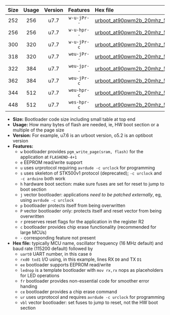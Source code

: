 |Size|Usage|Version|Features|Hex file|
|:-:|:-:|:-:|:-:|:--|
|252|256|u7.7|`w-u-jPr--`|[urboot_at90pwm2b_20mhz_500000bps_uart0_rxd4_txd3_lednop_ur_vbl.hex](https://raw.githubusercontent.com/stefanrueger/urboot.hex/main/mcus/at90pwm2b/fcpu_20mhz/500000_bps/urboot_at90pwm2b_20mhz_500000bps_uart0_rxd4_txd3_lednop_ur_vbl.hex)|
|256|256|u7.7|`w-u-hpr--`|[urboot_at90pwm2b_20mhz_500000bps_uart0_rxd4_txd3_lednop_fr_ur.hex](https://raw.githubusercontent.com/stefanrueger/urboot.hex/main/mcus/at90pwm2b/fcpu_20mhz/500000_bps/urboot_at90pwm2b_20mhz_500000bps_uart0_rxd4_txd3_lednop_fr_ur.hex)|
|300|320|u7.7|`w-u-jPr-c`|[urboot_at90pwm2b_20mhz_500000bps_uart0_rxd4_txd3_lednop_fr_ce_ur_vbl.hex](https://raw.githubusercontent.com/stefanrueger/urboot.hex/main/mcus/at90pwm2b/fcpu_20mhz/500000_bps/urboot_at90pwm2b_20mhz_500000bps_uart0_rxd4_txd3_lednop_fr_ce_ur_vbl.hex)|
|318|320|u7.7|`weu-jPr--`|[urboot_at90pwm2b_20mhz_500000bps_uart0_rxd4_txd3_ee_lednop_ur_vbl.hex](https://raw.githubusercontent.com/stefanrueger/urboot.hex/main/mcus/at90pwm2b/fcpu_20mhz/500000_bps/urboot_at90pwm2b_20mhz_500000bps_uart0_rxd4_txd3_ee_lednop_ur_vbl.hex)|
|322|384|u7.7|`weu-jpr--`|[urboot_at90pwm2b_20mhz_500000bps_uart0_rxd4_txd3_ee_lednop_fr_ur_vbl.hex](https://raw.githubusercontent.com/stefanrueger/urboot.hex/main/mcus/at90pwm2b/fcpu_20mhz/500000_bps/urboot_at90pwm2b_20mhz_500000bps_uart0_rxd4_txd3_ee_lednop_fr_ur_vbl.hex)|
|362|384|u7.7|`weu-jPr-c`|[urboot_at90pwm2b_20mhz_500000bps_uart0_rxd4_txd3_ee_lednop_fr_ce_ur_vbl.hex](https://raw.githubusercontent.com/stefanrueger/urboot.hex/main/mcus/at90pwm2b/fcpu_20mhz/500000_bps/urboot_at90pwm2b_20mhz_500000bps_uart0_rxd4_txd3_ee_lednop_fr_ce_ur_vbl.hex)|
|344|512|u7.7|`weu-hpr-c`|[urboot_at90pwm2b_20mhz_500000bps_uart0_rxd4_txd3_ee_lednop_fr_ce_ur.hex](https://raw.githubusercontent.com/stefanrueger/urboot.hex/main/mcus/at90pwm2b/fcpu_20mhz/500000_bps/urboot_at90pwm2b_20mhz_500000bps_uart0_rxd4_txd3_ee_lednop_fr_ce_ur.hex)|
|448|512|u7.7|`wes-hpr-c`|[urboot_at90pwm2b_20mhz_500000bps_uart0_rxd4_txd3_ee_lednop_fr_ce.hex](https://raw.githubusercontent.com/stefanrueger/urboot.hex/main/mcus/at90pwm2b/fcpu_20mhz/500000_bps/urboot_at90pwm2b_20mhz_500000bps_uart0_rxd4_txd3_ee_lednop_fr_ce.hex)|

- **Size:** Bootloader code size including small table at top end
- **Usage:** How many bytes of flash are needed, ie, HW boot section or a multiple of the page size
- **Version:** For example, u7.6 is an urboot version, o5.2 is an optiboot version
- **Features:**
  + `w` bootloader provides `pgm_write_page(sram, flash)` for the application at `FLASHEND-4+1`
  + `e` EEPROM read/write support
  + `u` uses urprotocol requiring `avrdude -c urclock` for programming
  + `s` uses skeleton of STK500v1 protocol (deprecated); `-c urclock` and `-c arduino` both work
  + `h` hardware boot section: make sure fuses are set for reset to jump to boot section
  + `j` vector bootloader: applications *need to be patched externally*, eg, using `avrdude -c urclock`
  + `p` bootloader protects itself from being overwritten
  + `P` vector bootloader only: protects itself and reset vector from being overwritten
  + `r` preserves reset flags for the application in the register R2
  + `c` bootloader provides chip erase functionality (recommended for large MCUs)
  + `-` corresponding feature not present
- **Hex file:** typically MCU name, oscillator frequency (16 MHz default) and baud rate (115200 default) followed by
  + `uart0` UART number, in this case `0`
  + `rxd0 txd1` I/O using, in this example, lines RX `D0` and TX `D1`
  + `ee` bootloader supports EEPROM read/write
  + `lednop` is a template bootloader with `mov rx,rx` nops as placeholders for LED operations
  + `fr` bootloader provides non-essential code for smoother error handing
  + `ce` bootloader provides a chip erase command
  + `ur` uses urprotocol and requires `avrdude -c urclock` for programming
  + `vbl` vector bootloader: set fuses to jump to reset, not the HW boot section
